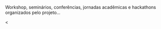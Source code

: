 Workshop, seminários, conferências, jornadas acadêmicas e hackathons organizados pelo projeto...</p>
    <
